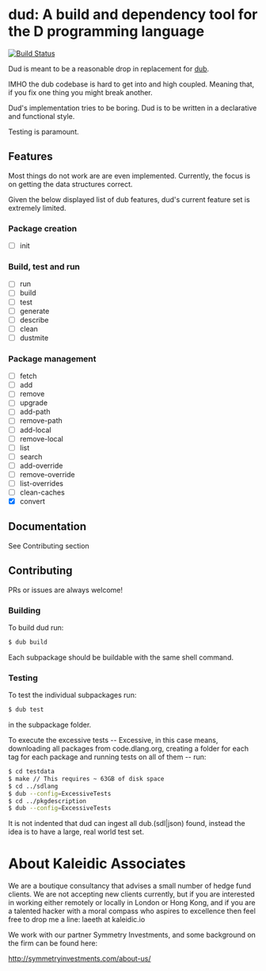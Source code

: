 # dud: A build and dependency tool for the D programming language

[![Build Status](https://travis-ci.com/symmetryinvestments/dud.svg?branch=master)](https://travis-ci.com/symmetryinvestments/dud)

Dud is meant to be a reasonable drop in replacement for
[dub](https://github.com/dlang/dub).

IMHO the dub codebase is hard to get into and high coupled.
Meaning that, if you fix one thing you might break another.

Dud's implementation tries to be boring.
Dud is to be written in a declarative and functional style.

Testing is paramount.

## Features
Most things do not work are are even implemented.
Currently, the focus is on getting the data structures correct.

Given the below displayed list of dub features, dud's current feature set is
extremely limited.

### Package creation
- [ ] init

### Build, test and run
- [ ] run
- [ ] build
- [ ] test
- [ ] generate
- [ ] describe
- [ ] clean
- [ ] dustmite

### Package management
- [ ] fetch
- [ ] add
- [ ] remove
- [ ] upgrade
- [ ] add-path
- [ ] remove-path
- [ ] add-local
- [ ] remove-local
- [ ] list
- [ ] search
- [ ] add-override
- [ ] remove-override
- [ ] list-overrides
- [ ] clean-caches
- [x] convert

## Documentation
See Contributing section

## Contributing
PRs or issues are always welcome!

### Building
To build dud run:

```sh
$ dub build
```

Each subpackage should be buildable with the same shell command.

### Testing
To test the individual subpackages run:

```sh
$ dub test
```
in the subpackage folder.

To execute the excessive tests --
Excessive, in this case means, downloading all packages from code.dlang.org,
creating a folder for each tag for each package and running tests on all of
them -- run:

```sh
$ cd testdata
$ make // This requires ~ 63GB of disk space
$ cd ../sdlang
$ dub --config=ExcessiveTests
$ cd ../pkgdescription
$ dub --config=ExcessiveTests
```

It is not indented that dud can ingest all dub.(sdl|json) found, instead the
idea is to have a large, real world test set.

# About Kaleidic Associates
We are a boutique consultancy that advises a small number of hedge fund clients.
We are not accepting new clients currently, but if you are interested in working
either remotely or locally in London or Hong Kong, and if you are a talented
hacker with a moral compass who aspires to excellence then feel free to drop me
a line: laeeth at kaleidic.io

We work with our partner Symmetry Investments, and some background on the firm
can be found here:

http://symmetryinvestments.com/about-us/
